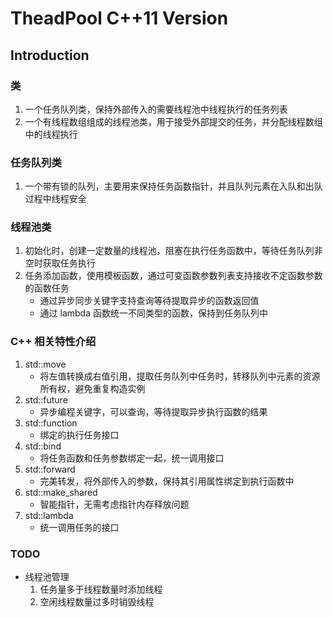 # TheadPool C++11 Version

## Introduction

### 类
1. 一个任务队列类，保持外部传入的需要线程池中线程执行的任务列表
2. 一个有线程数组组成的线程池类，用于接受外部提交的任务，并分配线程数组中的线程执行

### 任务队列类
1. 一个带有锁的队列，主要用来保持任务函数指针，并且队列元素在入队和出队过程中线程安全

### 线程池类
1. 初始化时，创建一定数量的线程池，阻塞在执行任务函数中，等待任务队列非空时获取任务执行
2. 任务添加函数，使用模板函数，通过可变函数参数列表支持接收不定函数参数的函数任务
    + 通过异步同步关键字支持查询等待提取异步的函数返回值
    + 通过 lambda 函数统一不同类型的函数，保持到任务队列中

### C++ 相关特性介绍
1. std::move
    + 将左值转换成右值引用，提取任务队列中任务时，转移队列中元素的资源所有权，避免重复构造实例
2. std::future
    + 异步编程关键字，可以查询，等待提取异步执行函数的结果
3. std::function
    + 绑定的执行任务接口
4. std::bind
    + 将任务函数和任务参数绑定一起，统一调用接口
6. std::forward
    + 完美转发，将外部传入的参数，保持其引用属性绑定到执行函数中
7. std::make_shared
    + 智能指针，无需考虑指针内存释放问题
8. std::lambda
    + 统一调用任务的接口

### TODO
+ 线程池管理
    1. 任务量多于线程数量时添加线程
    2. 空闲线程数量过多时销毁线程